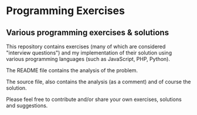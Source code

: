 # Programming Exercises
## Various programming exercises & solutions

This repository contains exercises (many of which are considered "interview questions") and my implementation of their solution using various programming languages (such as JavaScript, PHP, Python).

The README file contains the analysis of the problem.

The source file, also contains the analysis (as a comment) and of course the solution.

Please feel free to contribute and/or share your own exercises, solutions and suggestions.